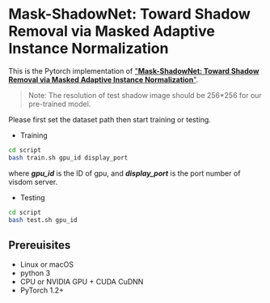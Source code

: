 # Mask-ShadowNet: Toward Shadow Removal via Masked Adaptive Instance Normalization
This is the Pytorch implementation of ["**Mask-ShadowNet: Toward Shadow Removal via Masked Adaptive Instance Normalization**"](https://ieeexplore.ieee.org/document/9408351).

> Note: The resolution of test shadow image should be 256*256 for our pre-trained model.  



Please first set the dataset path then start training or testing.
* Training
```bash
cd script
bash train.sh gpu_id display_port
```
where ***gpu_id*** is the ID of gpu, and ***display_port*** is the port number of visdom server.  

* Testing
```bash
cd script
bash test.sh gpu_id
```

## Prereuisites  
- Linux or macOS
- python 3
- CPU or NVIDIA GPU + CUDA CuDNN
- PyTorch 1.2+


 



